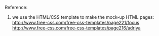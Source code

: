 
Reference:
1. we use the HTML/CSS template to make the mock-up HTML pages: 
http://www.free-css.com/free-css-templates/page221/focus
http://www.free-css.com/free-css-templates/page216/adriya

